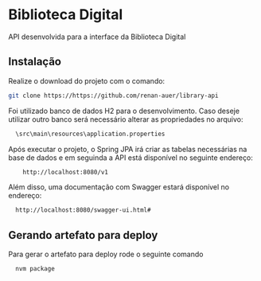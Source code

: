 
# Biblioteca Digital

API desenvolvida para a interface da Biblioteca Digital

## Instalação

Realize o download do projeto com o comando:

```bash
git clone https://https://github.com/renan-auer/library-api
```

Foi utilizado banco de dados H2 para o desenvolvimento. Caso deseje utilizar outro banco será necessário alterar as propriedades no arquivo:


```bash
  \src\main\resources\application.properties
```

Após executar o projeto, o Spring JPA irá criar as tabelas necessárias na base de dados e em seguinda a API está disponível no seguinte endereço:

```bash
    http://localhost:8080/v1
```

Além disso, uma documentação com Swagger estará disponível no endereço:

```bash
  http://localhost:8080/swagger-ui.html#
```

## Gerando artefato para deploy

Para gerar o artefato para deploy rode o seguinte comando

```bash
  nvm package
```

